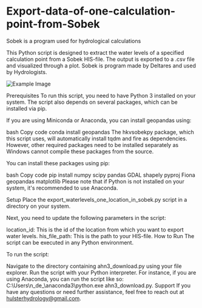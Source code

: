 # Export-data-of-one-calculation-point-from-Sobek
Sobek is a program used for hydrological calculations

This Python script is designed to extract the water levels of a specified calculation point from a Sobek HIS-file. The output is exported to a .csv file and visualized through a plot.
Sobek is program made by Deltares and used by Hydrologists.

![Example Image](.1184.png)

Prerequisites
To run this script, you need to have Python 3 installed on your system. The script also depends on several packages, which can be installed via pip.

If you are using Miniconda or Anaconda, you can install geopandas using:

bash
Copy code
conda install geopandas
The hkvsobekpy package, which this script uses, will automatically install tqdm and fire as dependencies. However, other required packages need to be installed separately as Windows cannot compile these packages from the source.

You can install these packages using pip:

bash
Copy code
pip install numpy scipy pandas GDAL shapely pyproj Fiona geopandas matplotlib
Please note that if Python is not installed on your system, it's recommended to use Anaconda.

Setup
Place the export_waterlevels_one_location_in_sobek.py script in a directory on your system.

Next, you need to update the following parameters in the script:

location_id: This is the id of the location from which you want to export water levels.
his_file_path: This is the path to your HIS-file.
How to Run
The script can be executed in any Python environment.

To run the script:

Navigate to the directory containing ahn3_download.py using your file explorer.
Run the script with your Python interpreter. For instance, if you are using Anaconda, you can run the script like so: C:\Users\n_de_\anaconda3\python.exe ahn3_download.py.
Support
If you have any questions or need further assistance, feel free to reach out at hulsterhydrology@gmail.com.
